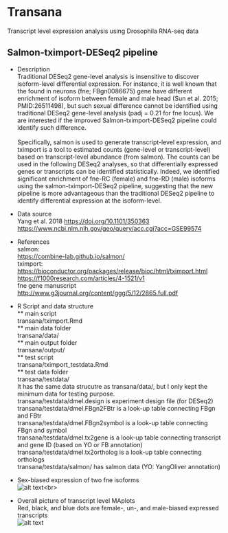 # Transana
Transcript level expression analysis using Drosophila RNA-seq data

## Salmon-tximport-DESeq2 pipeline
* Description<br>
    Traditional DESeq2 gene-level analysis is insensitive to discover isoform-level differential expression. For instance, it is well known that the found in neurons (fne; FBgn0086675) gene have different enrichment of isoform between female and male head (Sun et al. 2015; PMID:26511498), but such sexual difference cannot be identified using traditional DESeq2 gene-level analysis (padj = 0.21 for fne locus).  We are interested if the improved Salmon-tximport-DESeq2 pipeline could identify such difference.<br><br>
    Specifically, salmon is used to generate transcript-level expression, and tximport is a tool to estimated counts (gene-level or transcript-level) based on transcript-level abundance (from salmon). The counts can be used in the following DESeq2 analyses, so that differentially expressed genes or transcripts can be identified statistically. Indeed, we identified significant enrichment of fne-RC (female) and fne-RD (male) isoforms using the salmon-tximport-DESeq2 pipeline, suggesting that the new pipeline is more advantageous than the traditional DESeq2 pipeline to identify differential expression at the isoform-level. <br>

* Data source<br>
Yang et al. 2018 https://doi.org/10.1101/350363<br>
https://www.ncbi.nlm.nih.gov/geo/query/acc.cgi?acc=GSE99574<br>

* References<br>
salmon:<br>
https://combine-lab.github.io/salmon/<br>
tximport:<br>
https://bioconductor.org/packages/release/bioc/html/tximport.html<br>
https://f1000research.com/articles/4-1521/v1<br>
fne gene manuscript<br>
http://www.g3journal.org/content/ggg/5/12/2865.full.pdf<br>

* R Script and data structure<br>
** main script<br>
transana/tximport.Rmd<br>
** main data folder<br>
transana/data/<br>
** main output folder<br>
transana/output/<br>
** test script<br>
transana/tximport_testdata.Rmd<br>
** test data folder<br>
transana/testdata/<br>
It has the same data strucutre as transana/data/, but I only kept the minimum data for testing purpose.<br>
transana/testdata/dmel.design is experiment design file (for DESeq2)<br>
transana/testdata/dmel.FBgn2FBtr is a look-up table connecting FBgn and FBtr<br>
transana/testdata/dmel.FBgn2symbol is a look-up table connecting FBgn and symbol<br>
transana/testdata/dmel.tx2gene is a look-up table connecting transcript and gene ID (based on YO or FB annotation)<br>
transana/testdata/dmel.tx2ortholog is a look-up table connecting orthologs<br>
transana/testdata/salmon/ has salmon data (YO: YangOliver annotation)<br>


* Sex-biased expression of two fne isoforms<br>
![alt text](https://s3.us-east-2.amazonaws.com/haiwangyang.com/image/fne.png??)<br>

* Overall picture of transcript level MAplots<br>
Red, black, and blue dots are female-, un-, and male-biased expressed transcripts<br>
![alt text](https://s3.us-east-2.amazonaws.com/haiwangyang.com/image/transMAplots.png)<br>
